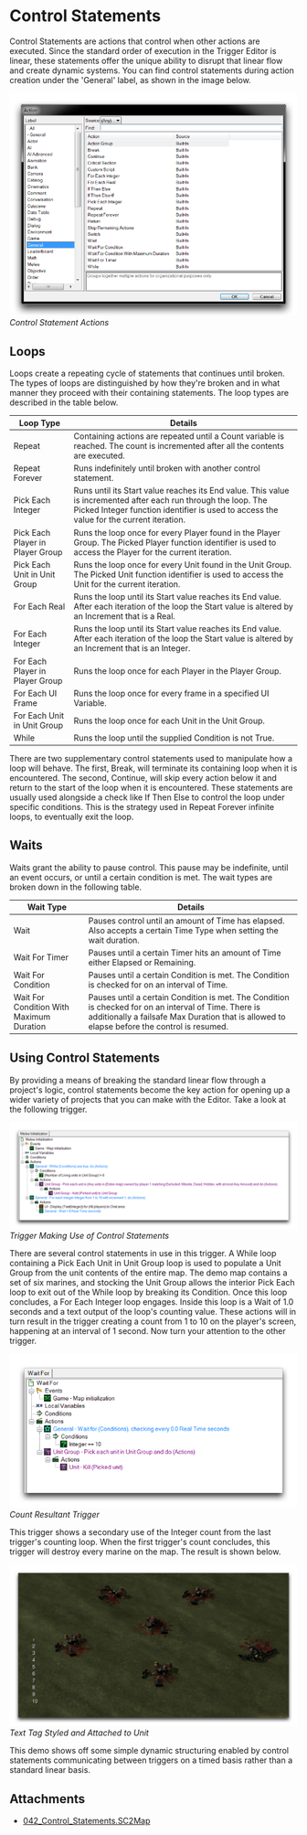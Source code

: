 # Control Statements

Control Statements are actions that control when other actions are executed. Since the standard order of execution in the Trigger Editor is linear, these statements offer the unique ability to disrupt that linear flow and create dynamic systems. You can find control statements during action creation under the 'General' label, as shown in the image below.

[![Control Statement Actions](./resources/042_Control_Statements1.png)](./resources/042_Control_Statements1.png)
*Control Statement Actions*

## Loops

Loops create a repeating cycle of statements that continues until broken. The types of loops are distinguished by how they're broken and in what manner they proceed with their containing statements. The loop types are described in the table below.

| Loop Type                        | Details                                                                                                                                                                                                    |
| -------------------------------- | ---------------------------------------------------------------------------------------------------------------------------------------------------------------------------------------------------------- |
| Repeat                           | Containing actions are repeated until a Count variable is reached. The count is incremented after all the contents are executed.                                                                           |
| Repeat Forever                   | Runs indefinitely until broken with another control statement.                                                                                                                                             |
| Pick Each Integer                | Runs until its Start value reaches its End value. This value is incremented after each run through the loop. The Picked Integer function identifier is used to access the value for the current iteration. |
| Pick Each Player in Player Group | Runs the loop once for every Player found in the Player Group. The Picked Player function identifier is used to access the Player for the current iteration.                                               |
| Pick Each Unit in Unit Group     | Runs the loop once for every Unit found in the Unit Group. The Picked Unit function identifier is used to access the Unit for the current iteration.                                                       |
| For Each Real                    | Runs the loop until its Start value reaches its End value. After each iteration of the loop the Start value is altered by an Increment that is a Real.                                                     |
| For Each Integer                 | Runs the loop until its Start value reaches its End value. After each iteration of the loop the Start value is altered by an Increment that is an Integer.                                                 |
| For Each Player in Player Group  | Runs the loop once for each Player in the Player Group.                                                                                                                                                    |
| For Each UI Frame                | Runs the loop once for every frame in a specified UI Variable.                                                                                                                                             |
| For Each Unit in Unit Group      | Runs the loop once for each Unit in the Unit Group.                                                                                                                                                        |
| While                            | Runs the loop until the supplied Condition is not True.                                                                                                                                                    |

There are two supplementary control statements used to manipulate how a loop will behave. The first, Break, will terminate its containing loop when it is encountered. The second, Continue, will skip every action below it and return to the start of the loop when it is encountered. These statements are usually used alongside a check like If Then Else to control the loop under specific conditions. This is the strategy used in Repeat Forever infinite loops, to eventually exit the loop.

## Waits

Waits grant the ability to pause control. This pause may be indefinite, until an event occurs, or until a certain condition is met. The wait types are broken down in the following table.

| Wait Type                                | Details                                                                                                                                                                                              |
| ---------------------------------------- | ---------------------------------------------------------------------------------------------------------------------------------------------------------------------------------------------------- |
| Wait                                     | Pauses control until an amount of Time has elapsed. Also accepts a certain Time Type when setting the wait duration.                                                                                 |
| Wait For Timer                           | Pauses until a certain Timer hits an amount of Time either Elapsed or Remaining.                                                                                                                     |
| Wait For Condition                       | Pauses until a certain Condition is met. The Condition is checked for on an interval of Time.                                                                                                        |
| Wait For Condition With Maximum Duration | Pauses until a certain Condition is met. The Condition is checked for on an interval of Time. There is additionally a failsafe Max Duration that is allowed to elapse before the control is resumed. |

## Using Control Statements

By providing a means of breaking the standard linear flow through a project's logic, control statements become the key action for opening up a wider variety of projects that you can make with the Editor. Take a look at the following trigger.

[![Trigger Making Use of Control Statements](./resources/042_Control_Statements2.png)](./resources/042_Control_Statements2.png)
*Trigger Making Use of Control Statements*

There are several control statements in use in this trigger. A While loop containing a Pick Each Unit in Unit Group loop is used to populate a Unit Group from the unit contents of the entire map. The demo map contains a set of six marines, and stocking the Unit Group allows the interior Pick Each loop to exit out of the While loop by breaking its Condition. Once this loop concludes, a For Each Integer loop engages. Inside this loop is a Wait of 1.0 seconds and a text output of the loop's counting value. These actions will in turn result in the trigger creating a count from 1 to 10 on the player's screen, happening at an interval of 1 second. Now turn your attention to the other trigger.

[![Count Resultant Trigger](./resources/042_Control_Statements3.png)](./resources/042_Control_Statements3.png)
*Count Resultant Trigger*

This trigger shows a secondary use of the Integer count from the last trigger's counting loop. When the first trigger's count concludes, this trigger will destroy every marine on the map. The result is shown below.

[![Text Tag Styled and Attached to Unit](./resources/042_Control_Statements4.png)](./resources/042_Control_Statements4.png)
*Text Tag Styled and Attached to Unit*

This demo shows off some simple dynamic structuring enabled by control statements communicating between triggers on a timed basis rather than a standard linear basis.

## Attachments

 * [042_Control_Statements.SC2Map](./maps/042_Control_Statements.SC2Map)
